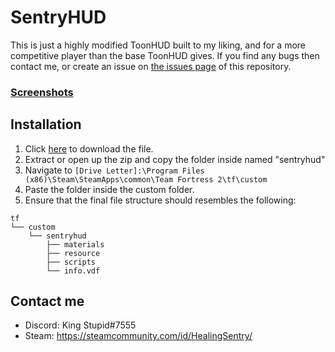 # SentryHUD

This is just a highly modified ToonHUD built to my liking, and for a more competitive player than the base ToonHUD gives. If you find any bugs then contact me, or create an issue on [the issues page](https://github.com/BingBongBonky/SentryHud/issues/new) of this repository.
### [Screenshots](https://imgur.com/gallery/97ATbHK)
## Installation
1. Click [here](https://github.com/BingBongBonky/SentryHud/archive/refs/heads/release.zip) to download the file. 
2. Extract or open up the zip and copy the folder inside named "sentryhud"
4. Navigate to `[Drive Letter]:\Program Files (x86)\Steam\SteamApps\common\Team Fortress 2\tf\custom`
5. Paste the folder inside the custom folder.
6. Ensure that the final file structure should resembles the following:
```
tf
└── custom
    └── sentryhud
        ├── materials
        ├── resource
        ├── scripts
        └── info.vdf
```
## Contact me
* Discord: King Stupid#7555
* Steam: https://steamcommunity.com/id/HealingSentry/
